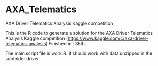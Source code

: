 # AXA_Telematics
AXA Driver Telematics Analysis Kaggle competition

This is the R code to generate a solution for the AXA Driver Telematics Analysis Kaggle competition (https://www.kaggle.com/c/axa-driver-telematics-analysis)
Finished in : 36th.

The main script file is work.R. It should work with data unzipped in the subfolder driver.
